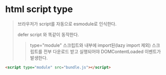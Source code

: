 # html script type

> 브라우저가 script를 자동으로 esmodule로 인식한다.
>
> defer script 와 똑같이 동작한다.
>
> > type="module" 스크립트와 내부에 import된(lazy import 제외) 스크립트를 전부 다운로드 받고 실행되어야 DOMContentLoaded 이벤트가 발생한다.

```html
<script type="module" src="bundle.js"></script>
```
